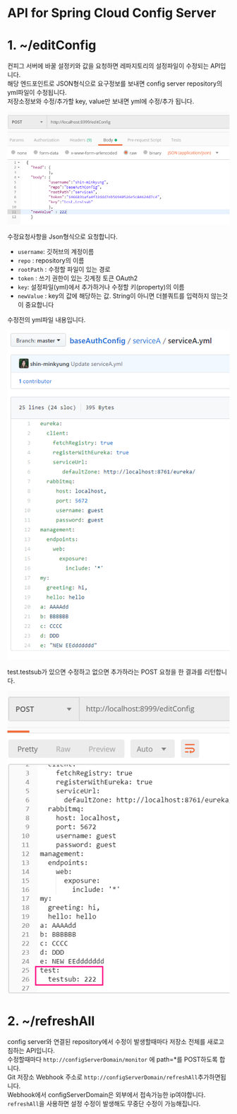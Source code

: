 # API for Spring Cloud Config Server


# 1. ~/editConfig
컨피그 서버에 바꿀 설정키와 값을 요청하면 레파지토리의 설정파일이 수정되는 API입니다. <br>
해당 엔드포인트로 JSON형식으로 요구정보를 보내면 config server repository의 yml파일이 수정됩니다. <br>
저장소정보와 수정/추가할 key, value만 보내면 yml에 수정/추가 됩니다. <br>


![설정파일 수정요청](./image/config3.png)

수정요청사항을 Json형식으로 요청합니다. 
 - <code>username</code>: 깃허브의 계정이름
 - <code>repo</code> : repository의 이름
 - <code>rootPath</code> : 수정할 파일이 있는 경로
 - <code>token</code> : 쓰기 권한이 있는 깃계정 토큰 OAuth2
 - <code>key</code>: 설정파일(yml)에서 추가하거나 수정할 키(property)의 이름
 - <code>newValue</code> : key의 값에 해당하는 값. String이 아니면 더블쿼트를 입력하지 않는것이 중요합니다
 
 수정전의 yml파일 내용입니다.
 
 ![원래 설정파일](./image/config2.png)
 
 test.testsub가 있으면 수정하고 없으면 추가하라는 POST 요청을 한 결과를 리턴합니다. 
 
 ![요청대로 변경된 설정파일 수정결과](./image/config1.png)
 
 # 2. ~/refreshAll
 config server와 연결된 repository에서 수정이 발생할때마다 저장소 전체를 새로고침하는 API입니다. <br>
 수정할때마다 <code>http://configServerDomain/monitor</code> 에 path=*를 POST하도록 합니다. <br>
 Git 저장소 Webhook 주소로 <code>http://configServerDomain/refreshAll</code>추가하면됩니다. <br>
 Webhook에서 configServerDomain은 외부에서 접속가능한 ip여야합니다. <br>
 <code>refreshAll</code>을 사용하면 설정 수정이 발생해도 무중단 수정이 가능해집니다. <br>

